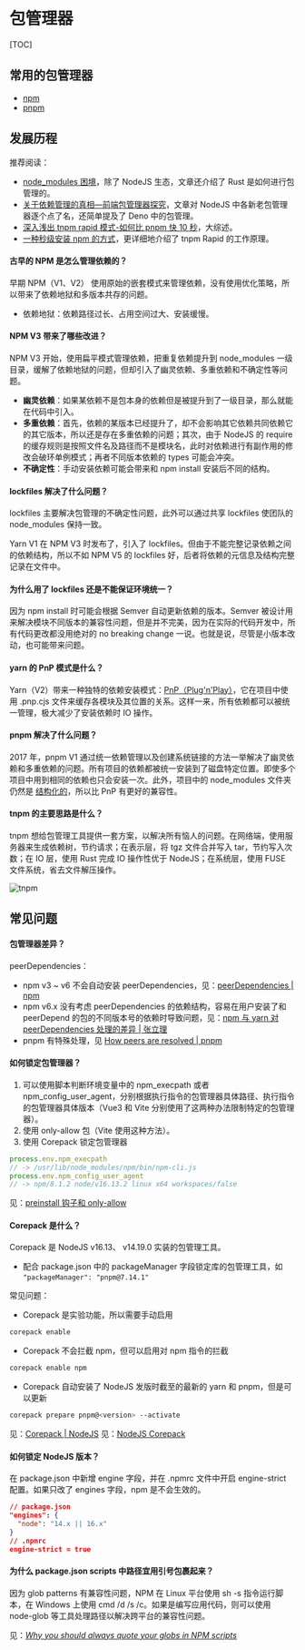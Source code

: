 # 包管理器

[TOC]

## 常用的包管理器

* [npm](/maps/workflow/package-manager/npm.html)
* [pnpm](/maps/workflow/package-manager/pnpm.html)

## 发展历程

推荐阅读：

* [node_modules 困境](https://zhuanlan.zhihu.com/p/137535779)，除了 NodeJS 生态，文章还介绍了 Rust 是如何进行包管理的。
* [关于依赖管理的真相—前端包管理器探究](https://mp.weixin.qq.com/s/t6RZAKb6mXTfXl7XbpZ_vw)，文章对 NodeJS 中各新老包管理器逐个点了名，还简单提及了 Deno 中的包管理。
* [深入浅出 tnpm rapid 模式-如何比 pnpm 快 10 秒](https://zhuanlan.zhihu.com/p/455809528)，大综述。
* [一种秒级安装 npm 的方式](https://www.zhihu.com/zvideo/1467489669319036928)，更详细地介绍了 tnpm Rapid 的工作原理。

#### 古早的 NPM 是怎么管理依赖的？

早期 NPM（V1、V2） 使用原始的嵌套模式来管理依赖，没有使用优化策略，所以带来了依赖地狱和多版本共存的问题。

* 依赖地狱：依赖路径过长、占用空间过大、安装缓慢。

#### NPM V3 带来了哪些改进？

NPM V3 开始，使用扁平模式管理依赖，把重复依赖提升到 node_modules 一级目录，缓解了依赖地狱的问题，但却引入了幽灵依赖、多重依赖和不确定性等问题。

* **幽灵依赖**：如果某依赖不是包本身的依赖但是被提升到了一级目录，那么就能在代码中引入。
* **多重依赖**：首先，依赖的某版本已经提升了，却不会影响其它依赖共同依赖它的其它版本，所以还是存在多重依赖的问题；其次，由于 NodeJS 的 require 的缓存规则是按照文件名及路径而不是模块名，此时对依赖进行有副作用的修改会破环单例模式；再者不同版本依赖的 types 可能会冲突。
* **不确定性**：手动安装依赖可能会带来和 npm install 安装后不同的结构。

#### lockfiles 解决了什么问题？

lockfiles 主要解决包管理的不确定性问题，此外可以通过共享 lockfiles 使团队的 node_modules 保持一致。

Yarn V1 在 NPM V3 时发布了，引入了 lockfiles。但由于不能完整记录依赖之间的依赖结构，所以不如 NPM V5 的 lockfiles 好，后者将依赖的元信息及结构完整记录在文件中。

#### 为什么用了 lockfiles 还是不能保证环境统一？

因为 npm install 时可能会根据 Semver 自动更新依赖的版本。Semver 被设计用来解决模块不同版本的兼容性问题，但是并不完美，因为在实际的代码开发中，所有代码更改都没用绝对的 no breaking change 一说。也就是说，尽管是小版本改动，也可能带来问题。

<Frame src="/maps/devops/version-control.html" />

#### yarn 的 PnP 模式是什么？

Yarn（V2）带来一种独特的依赖安装模式：[PnP（Plug'n'Play）](https://yarnpkg.com/features/pnp)，它在项目中使用 .pnp.cjs 文件来缓存各模块及其位置的关系。这样一来，所有依赖都可以被统一管理，极大减少了安装依赖时 IO 操作。

#### pnpm 解决了什么问题？

2017 年，pnpm V1 通过统一依赖管理以及创建系统链接的方法一举解决了幽灵依赖和多重依赖的问题。所有项目的依赖都被统一安装到了磁盘特定位置。即使多个项目中用到相同的依赖也只会安装一次。此外，项目中的 node_modules 文件夹仍然是 [结构化的](https://www.pnpm.cn/blog/2020/05/27/flat-node-modules-is-not-the-only-way)，所以比 PnP 有更好的兼容性。

#### tnpm 的主要思路是什么？

tnpm 想给包管理工具提供一套方案，以解决所有恼人的问题。在网络端，使用服务器来生成依赖树，节约请求；在表示层，将 tgz 文件合并写入 tar，节约写入次数；在 IO 层，使用 Rust 完成 IO 操作性优于 NodeJS；在系统层，使用 FUSE 文件系统，省去文件解压操作。

![tnpm](https://mgear-image.oss-cn-shanghai.aliyuncs.com/image/other/20220318001222.png)

## 常见问题

#### 包管理器差异？

peerDependencies：

* npm v3 ~ v6 不会自动安装 peerDependencies，见：[peerDependencies | npm](https://docs.npmjs.com/cli/v8/configuring-npm/package-json#peerdependencies)
* npm v6.x 没有考虑 peerDependencies 的依赖结构，容易在用户安装了和 peerDepend 的包的不同版本号的依赖时导致问题，见：[npm 与 yarn 对 peerDependencies 处理的差异 | 张立理](https://zhuanlan.zhihu.com/p/237532427)
* pnpm 有特殊处理，见 [How peers are resolved | pnpm](https://pnpm.io/how-peers-are-resolved)

#### 如何锁定包管理器？

1. 可以使用脚本判断环境变量中的 npm_execpath 或者 npm_config_user_agent，分别根据执行指令的包管理器具体路径、执行指令的包管理器具体版本（Vue3 和 Vite 分别使用了这两种办法限制特定的包管理器）。
2. 使用 only-allow 包（Vite 使用这种方法）。
3. 使用 Corepack 锁定包管理器

```js
process.env.npm_execpath
// -> /usr/lib/node_modules/npm/bin/npm-cli.js
process.env.npm_config_user_agent
// -> npm/8.1.2 node/v16.13.2 linux x64 workspaces/false
```

见：[preinstall 钩子和 only-allow](https://blog.csdn.net/Android062005/article/details/124794071)

#### Corepack 是什么？

Corepack 是 NodeJS v16.13、 v14.19.0 实装的包管理工具。

* 配合 package.json 中的 packageManager 字段锁定库的包管理工具，如 `"packageManager": "pnpm@7.14.1"`

常见问题：

* Corepack 是实验功能，所以需要手动启用

```bash
corepack enable
```

* Corepack 不会拦截 npm，但可以启用对 npm 指令的拦截

```bash
corepack enable npm
```

* Corepack 自动安装了 NodeJS 发版时截至的最新的 yarn 和 pnpm，但是可以更新

```bash
corepack prepare pnpm@<version> --activate
```

见：[Corepack | NodeJS](https://nodejs.org/api/corepack.html)
见：[NodeJS Corepack](https://juejin.cn/post/7111998050184200199)

#### 如何锁定 NodeJS 版本？

在 package.json 中新增 engine 字段，并在 .npmrc 文件中开启 engine-strict 配置。如果只改了 engines 字段，npm 是不会生效的。

```json
// package.json
"engines": {
  "node": "14.x || 16.x"
}
// .npmrc
engine-strict = true
```

#### 为什么 package.json scripts 中路径宜用引号包裹起来？

因为 glob patterns 有兼容性问题，NPM 在 Linux 平台使用 sh -s 指令运行脚本，在 Windows 上使用 cmd /d /s /c。如果是编写应用代码，则可以使用 node-glob 等工具处理路径以解决跨平台的兼容性问题。

见：[<i>Why you should always quote your globs in NPM scripts</i>](https://medium.com/@jakubsynowiec/you-should-always-quote-your-globs-in-npm-scripts-621887a2a784)
